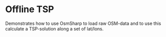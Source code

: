 # Offline TSP

Demonstrates how to use OsmSharp to load raw OSM-data and to use this calculate a TSP-solution along a set of lat/lons.